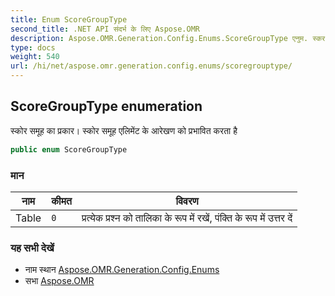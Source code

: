 ```yaml
---
title: Enum ScoreGroupType
second_title: .NET API संदर्भ के लिए Aspose.OMR
description: Aspose.OMR.Generation.Config.Enums.ScoreGroupType एनुम. स्कर समूह क प्रकर स्कर समूह एलमेंट के आरेखण क प्रभवत करत है
type: docs
weight: 540
url: /hi/net/aspose.omr.generation.config.enums/scoregrouptype/
---
```

## ScoreGroupType enumeration

स्कोर समूह का प्रकार। स्कोर समूह एलिमेंट के आरेखण को प्रभावित करता है

```csharp
public enum ScoreGroupType
```

### मान

| नाम | कीमत | विवरण |
| --- | --- | --- |
| Table | `0` | प्रत्येक प्रश्न को तालिका के रूप में रखें, पंक्ति के रूप में उत्तर दें |

### यह सभी देखें

* नाम स्थान [Aspose.OMR.Generation.Config.Enums](../../aspose.omr.generation.config.enums/)
* सभा [Aspose.OMR](../../)


